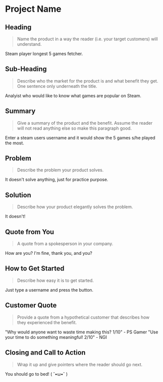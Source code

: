 # Project Name #

<!-- 
> This material was originally posted [here](http://www.quora.com/What-is-Amazons-approach-to-product-development-and-product-management). It is reproduced here for posterities sake.

There is an approach called "working backwards" that is widely used at Amazon. They work backwards from the customer, rather than starting with an idea for a product and trying to bolt customers onto it. While working backwards can be applied to any specific product decision, using this approach is especially important when developing new products or features.

For new initiatives a product manager typically starts by writing an internal press release announcing the finished product. The target audience for the press release is the new/updated product's customers, which can be retail customers or internal users of a tool or technology. Internal press releases are centered around the customer problem, how current solutions (internal or external) fail, and how the new product will blow away existing solutions.

If the benefits listed don't sound very interesting or exciting to customers, then perhaps they're not (and shouldn't be built). Instead, the product manager should keep iterating on the press release until they've come up with benefits that actually sound like benefits. Iterating on a press release is a lot less expensive than iterating on the product itself (and quicker!).

If the press release is more than a page and a half, it is probably too long. Keep it simple. 3-4 sentences for most paragraphs. Cut out the fat. Don't make it into a spec. You can accompany the press release with a FAQ that answers all of the other business or execution questions so the press release can stay focused on what the customer gets. My rule of thumb is that if the press release is hard to write, then the product is probably going to suck. Keep working at it until the outline for each paragraph flows. 

Oh, and I also like to write press-releases in what I call "Oprah-speak" for mainstream consumer products. Imagine you're sitting on Oprah's couch and have just explained the product to her, and then you listen as she explains it to her audience. That's "Oprah-speak", not "Geek-speak".

Once the project moves into development, the press release can be used as a touchstone; a guiding light. The product team can ask themselves, "Are we building what is in the press release?" If they find they're spending time building things that aren't in the press release (overbuilding), they need to ask themselves why. This keeps product development focused on achieving the customer benefits and not building extraneous stuff that takes longer to build, takes resources to maintain, and doesn't provide real customer benefit (at least not enough to warrant inclusion in the press release).
 -->
 
## Heading ##
  > Name the product in a way the reader (i.e. your target customers) will understand.

  Steam player longest 5 games fetcher.

## Sub-Heading ##
  > Describe who the market for the product is and what benefit they get. One sentence only underneath the title.

  Analyist who would like to know what games are popular on Steam.

## Summary ##
  > Give a summary of the product and the benefit. Assume the reader will not read anything else so make this paragraph good.

  Enter a steam users username and it would show the 5 games s/he played the most.

## Problem ##
  > Describe the problem your product solves.

  It doesn't solve anything, just for practice purpose.

## Solution ##
  > Describe how your product elegantly solves the problem.

  It doesn't!

## Quote from You ##
  > A quote from a spokesperson in your company.

  How are you? I'm fine, thank you, and you?

## How to Get Started ##
  > Describe how easy it is to get started.

  Just type a username and press the button.

## Customer Quote ##
  > Provide a quote from a hypothetical customer that describes how they experienced the benefit.

  "Why would anyone want to waste time making this? 1/10" - PS Gamer
  "Use your time to do something meaningful! 2/10" - NGI

## Closing and Call to Action ##
  > Wrap it up and give pointers where the reader should go next.

  You should go to bed! ( ˘•ω•˘ )